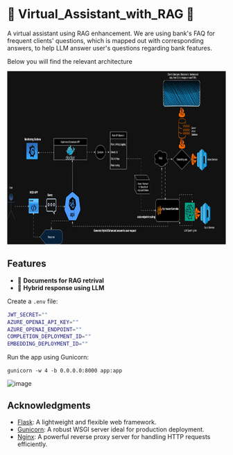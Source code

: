 # 🤖 Virtual_Assistant_with_RAG 🤖 #

A virtual assistant using RAG enhancement. We are using bank's FAQ for frequent clients' questions, which is mapped out with corresponding answers, to help LLM answer user's questions regarding bank features.



Below you will find the relevant architecture

<img width="1000" height="400" alt="image" src= "https://github.com/xarismallios/Virtual_Assistant_with_RAG/blob/main/ai_llm_rag.drawio.png" />



## Features

- 🌟 **Documents for RAG retrival**
- 🚀 **Hybrid response using LLM**

Create a `.env` file:

```bash
JWT_SECRET=""
AZURE_OPENAI_API_KEY=""
AZURE_OPENAI_ENDPOINT=""
COMPLETION_DEPLOYMENT_ID=""
EMBEDDING_DEPLOYMENT_ID=""
```

Run the app using Gunicorn:
```
gunicorn -w 4 -b 0.0.0.0:8000 app:app
```

<img width="385" alt="image" src="https://github.com/user-attachments/assets/f567162d-3e61-41a8-a802-aa463ee89678" />


## Acknowledgments

- [Flask](https://flask.palletsprojects.com/): A lightweight and flexible web framework.
- [Gunicorn](https://gunicorn.org/): A robust WSGI server ideal for production deployment.
- [Nginx](https://nginx.org/): A powerful reverse proxy server for handling HTTP requests efficiently.

